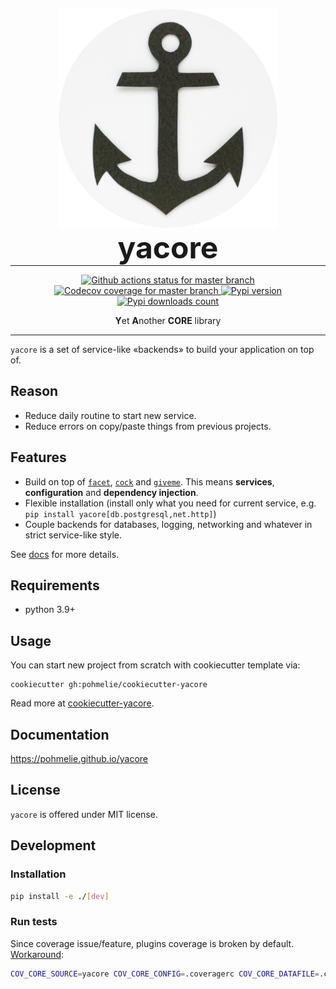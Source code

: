 <p align="center">
  <img width="350" height="350" src="https://raw.githubusercontent.com/pohmelie/yacore/master/docs/img/yacore.png" alt="yacore">
</p>
<h1 align="center" style="font-size: 3rem; margin: -15px 0">yacore</h1>

---

<div align="center">
<p>

<a href=https://github.com/pohmelie/yacore/actions>
  <img src="https://github.com/pohmelie/yacore/actions/workflows/ci.yml/badge.svg?branch=master" alt="Github actions status for master branch">
</a>
<a href=https://codecov.io/gh/pohmelie/yacore>
  <img src="https://codecov.io/gh/pohmelie/yacore/branch/master/graph/badge.svg" alt="Codecov coverage for master branch">
</a>
<a href=https://pypi.org/project/yacore>
  <img src="https://img.shields.io/pypi/v/yacore.svg" alt="Pypi version">
</a>
<a href=https://pypi.org/project/yacore>
  <img src="https://img.shields.io/pypi/dm/yacore" alt="Pypi downloads count">
</a>

</p>

<strong>Y</strong>et <strong>A</strong>nother <strong>CORE</strong> library

</div>

---

`yacore` is a set of service-like «backends» to build your application on top of.

## Reason

- Reduce daily routine to start new service.
- Reduce errors on copy/paste things from previous projects.

## Features

- Build on top of [`facet`](https://github.com/pohmelie/facet), [`cock`](https://github.com/pohmelie/cock) and [`giveme`](https://github.com/steinitzu/giveme). This means **services**, **configuration** and **dependency injection**.
- Flexible installation (install only what you need for current service, e.g. `pip install yacore[db.postgresql,net.http]`)
- Couple backends for databases, logging, networking and whatever in strict service-like style.

See [docs](https://pohmelie.github.io/yacore) for more details.

## Requirements

- python 3.9+

## Usage

You can start new project from scratch with cookiecutter template via:

```
cookiecutter gh:pohmelie/cookiecutter-yacore
```

Read more at [cookiecutter-yacore](https://github.com/pohmelie/cookiecutter-yacore).

## Documentation

https://pohmelie.github.io/yacore

## License

`yacore` is offered under MIT license.

## Development

### Installation

```bash
pip install -e ./[dev]
```

### Run tests

Since coverage issue/feature, plugins coverage is broken by default. [Workaround](https://pytest-cov.readthedocs.io/en/latest/plugins.html):

```bash
COV_CORE_SOURCE=yacore COV_CORE_CONFIG=.coveragerc COV_CORE_DATAFILE=.coverage.eager pytest
```
